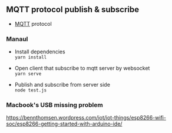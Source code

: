 ## MQTT protocol publish & subscribe

- [MQTT](http://mqtt.org/) protocol


### Manaul
- Install dependencies  
`yarn install`

- Open client that subscribe to mqtt server by websocket  
`yarn serve`

- Publish and subscribe from server side  
`node test.js`

### Macbook's USB missing problem
https://bennthomsen.wordpress.com/iot/iot-things/esp8266-wifi-soc/esp8266-getting-started-with-arduino-ide/